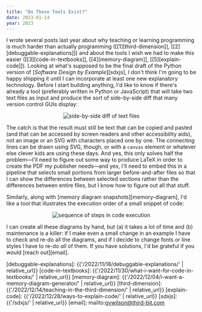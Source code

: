 ```yaml
---
title: "Do These Tools Exist?"
date: 2023-01-14
year: 2023
---
```


I wrote several posts last year about why teaching or learning programming
is much harder than actually programming ([[1][third-dimension]], [[2][debuggable-explanations]])
and about the tools I wish we had to make this easier
([[3][code-in-textbooks]], [[4][memory-diagram]], [[5][explain-code]]).
Looking at what's supposed to be the final draft of the Python version of [*Software Design by Example*][sdxjs],
I don't think I'm going to be happy shipping it
until I can incorporate at least one new explanatory technology.
Before I start building anything,
I'd like to know if there's already a tool
(preferably written in Python or JavaScript)
that will take two text files as input
and produce the sort of side-by-side diff that many version control GUIs display:

<div align="center">
  <img src="{{'files/2023/diff-lineup.svg' | relative_url}}" alt="side-by-side diff of text files" />
</div>

The catch is that the result must still be text that can be copied and pasted
(and that can be accessed by screen readers and other accessibility aids),
not an image or an SVG with characters placed one by one.
The connecting lines can be drawn using SVG, though,
or with a `canvas` element or whatever else clever kids are using these days.
And yes,
this only solves half the problem—I'll need to figure out
some way to produce LaTeX in order to create the PDF my publisher needs—and yes,
I'll need to embed this in a pipeline that selects small portions from larger before-and-after files
so that I can show the differences between selected sections
rather than the differences between entire files,
but I know how to figure out all that stuff.

Similarly,
along with [memory diagram snapshots][memory-diagram],
I'd like a tool that illustrates the execution order of a small snippet of code:

<div align="center">
  <img src="{{'files/2023/sequence-of-steps.svg' | relative_url}}" alt="sequence of steps in code execution" />
</div>

I can create all these diagrams by hand,
but (a) it takes a lot of time
and (b) maintenance is a killer:
if I make even a small change in an example I have to check and re-do all the diagrams,
and if I decide to change fonts or line styles I have to re-do *all* of them.
If you have solutions,
I'd be grateful if you would [reach out][email].

[debuggable-explanations]: {{'/2022/11/18/debuggable-explanations/' | relative_url}}
[code-in-textbooks]: {{'/2022/11/30/what-i-want-for-code-in-textbooks/' | relative_url}}
[memory-diagram]: {{'/2022/12/04/i-want-a-memory-diagram-generator/' | relative_url}}
[third-dimension]: {{'/2022/12/14/teaching-in-the-third-dimension/' | relative_url}}
[explain-code]: {{'/2022/12/28/ways-to-explain-code/' | relative_url}}
[sdxjs]: {{'/sdxjs/' | relative_url}}
[email]: mailto:gvwilson@third-bit.com
